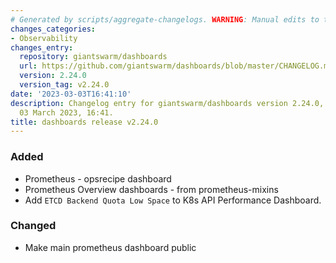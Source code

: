 ```yaml
---
# Generated by scripts/aggregate-changelogs. WARNING: Manual edits to this files will be overwritten.
changes_categories:
- Observability
changes_entry:
  repository: giantswarm/dashboards
  url: https://github.com/giantswarm/dashboards/blob/master/CHANGELOG.md#2240---2023-03-03
  version: 2.24.0
  version_tag: v2.24.0
date: '2023-03-03T16:41:10'
description: Changelog entry for giantswarm/dashboards version 2.24.0, published on
  03 March 2023, 16:41.
title: dashboards release v2.24.0
---
```


### Added
- Prometheus - opsrecipe dashboard
- Prometheus Overview dashboards - from prometheus-mixins
- Add `ETCD Backend Quota Low Space` to K8s API Performance Dashboard.
### Changed
- Make main prometheus dashboard public

